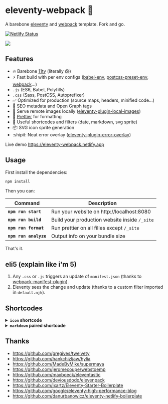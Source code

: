 # eleventy-webpack :balloon:

A barebone [eleventy](https://www.11ty.dev/) and [webpack](https://webpack.js.org/) template. Fork and go.

[![Netlify Status](https://api.netlify.com/api/v1/badges/c952af3b-547a-40a6-a999-a7966a846b2c/deploy-status)](https://app.netlify.com/sites/eleventy-webpack/deploys)

![](https://user-images.githubusercontent.com/447956/82975961-e47f6680-9fab-11ea-9c5c-cdfb6ef2932c.png)

## Features

- :fire: Barebone [11ty](https://www.11ty.dev/) (literally :scream:)
- :zap: Fast build with per env configs ([babel-env](https://babeljs.io/docs/en/babel-preset-env), [postcss-preset-env](https://github.com/csstools/postcss-preset-env), [webpack](https://webpack.js.org/configuration/#use-different-configuration-file)...)
- `.js` (ES6, Babel, Polyfills)
- `.css` (Sass, PostCSS, Autoprefixer)
- :white_check_mark: Optimized for production (source maps, headers, minified code...)
- :robot: SEO metadata and Open Graph tags
- :camera_flash: Serve remote images locally ([eleventy-plugin-local-images](https://github.com/robb0wen/eleventy-plugin-local-images))
- :art: [Prettier](https://prettier.io/) for formatting
- :memo: Useful shortcodes and filters (date, markdown, svg sprite)
- :package: SVG icon sprite generation
- :shipit: Neat error overlay ([eleventy-plugin-error-overlay](https://github.com/stevenpetryk/eleventy-plugin-error-overlay))

Live demo https://eleventy-webpack.netlify.app

## Usage

First install the dependencies:

```sh
npm install
```

Then you can:

| Command               | Description                                   |
| --------------------- | --------------------------------------------- |
| **`npm run start`**   | Run your website on http://localhost:8080     |
| **`npm run build`**   | Build your production website inside `/_site` |
| **`npm run format`**  | Run prettier on all filles except `/_site`    |
| **`npm run analyze`** | Output info on your bundle size               |

That's it.

## eli5 (explain like i'm 5)

1. Any `.css` or `.js` triggers an update of `manifest.json` (thanks to [webpack-manifest-plugin](https://github.com/shellscape/webpack-manifest-plugin)).
1. Eleventy sees the change and update (thanks to a custom filter imported in `default.njk`).

## Shortcodes

<details>
<summary><strong><code>icon</code> shortcode</strong></summary>
<br>

Any SVG added to `src/assets/icons` is bundled into a symbol sprite file and made available through this shortcode.

```html
<!--  Assuming `src/assets/icons/github.svg` exist -->
<p>{% icon "github" %} Github icon</p>
```
___
</details>

<details>
<summary><strong><code>markdown</code> paired shortcode</strong></summary>
<br>

Embed markdown inside your Nunjucks templates.

```html
{% markdown %}
Let's you use **Markdown** like _this_.
Or with includes {%- include 'content.md' -%}.
{% endmarkdown %}
```
___
</details>

## Thanks

- https://github.com/gregives/twelvety
- https://github.com/hankchizljaw/hylia
- https://github.com/MadeByMike/supermaya
- https://github.com/jeromecoupe/webstoemp
- https://github.com/maxboeck/eleventastic
- https://github.com/deviousdodo/elevenpack
- https://github.com/ixartz/Eleventy-Starter-Boilerplate
- https://github.com/google/eleventy-high-performance-blog
- https://github.com/danurbanowicz/eleventy-netlify-boilerplate
